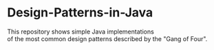 # Design-Patterns-in-Java

This repository shows simple Java implementations <br> of the most common design patterns described by the "Gang of Four".

